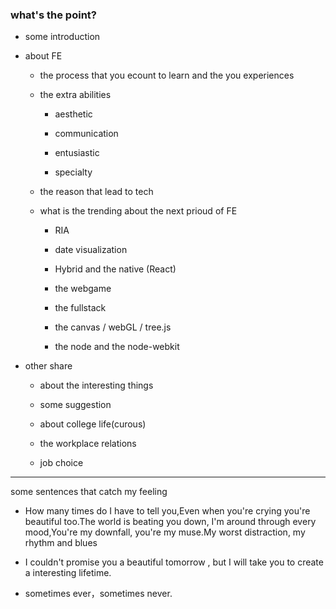 ### what's the point?

-  some introduction 

- about FE
	- the process that you ecount to learn and the you experiences

	- the extra abilities 

		- aesthetic

		- communication

		- entusiastic

		- specialty

	- the reason that lead to tech

	- what is the trending about the next prioud of FE 

		- RIA 

		- date visualization

		- Hybrid and the native (React)

		- the webgame

		- the fullstack

		- the canvas / webGL / tree.js

		- the node and the node-webkit

- other share

	- about the interesting things 

	- some suggestion

	- about college life(curous)

	- the  workplace relations

	- job choice 


	

	

-------

some sentences that catch my feeling



- How many times do I have to tell you,Even when you're crying you're beautiful too.The world is beating you down, I'm around through every mood,You're my downfall, you're my muse.My worst distraction, my rhythm and blues

- I couldn't promise you a beautiful tomorrow , but I will take you to create a interesting lifetime.

- sometimes ever，sometimes never.


